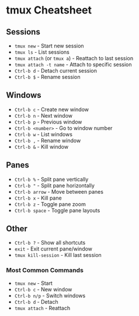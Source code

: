 # tmux Cheatsheet

## Sessions
- `tmux new` - Start new session
- `tmux ls` - List sessions  
- `tmux attach` (or `tmux a`) - Reattach to last session
- `tmux attach -t name` - Attach to specific session
- `Ctrl-b d` - Detach current session
- `Ctrl-b $` - Rename session

## Windows
- `Ctrl-b c` - Create new window
- `Ctrl-b n` - Next window
- `Ctrl-b p` - Previous window
- `Ctrl-b <number>` - Go to window number
- `Ctrl-b w` - List windows
- `Ctrl-b ,` - Rename window
- `Ctrl-b &` - Kill window

## Panes
- `Ctrl-b %` - Split pane vertically
- `Ctrl-b "` - Split pane horizontally
- `Ctrl-b arrow` - Move between panes
- `Ctrl-b x` - Kill pane
- `Ctrl-b z` - Toggle pane zoom
- `Ctrl-b space` - Toggle pane layouts

## Other
- `Ctrl-b ?` - Show all shortcuts
- `exit` - Exit current pane/window
- `tmux kill-session` - Kill last session

### Most Common Commands
- `tmux new` - Start
- `Ctrl-b c` - New window
- `Ctrl-b n/p` - Switch windows
- `Ctrl-b d` - Detach
- `tmux attach` - Reattach
